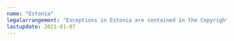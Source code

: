 ```yaml
---
name: "Estonia" 
legalarrangement: "Exceptions in Estonia are contained in the Copyright Act. Last amendment of the Law, implementing the CDSM Directive is effective as of 07.01.2022."
lastupdate: 2021-01-07
---
```

